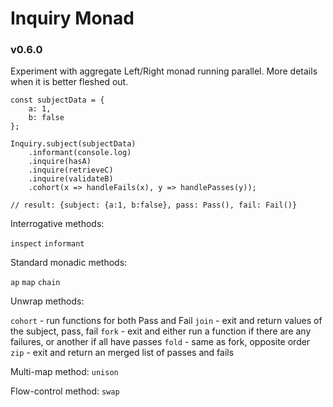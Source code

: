 # Inquiry Monad
### v0.6.0

Experiment with aggregate Left/Right monad running parallel. More details when it is better fleshed out.

```
const subjectData = {
    a: 1,
    b: false
};

Inquiry.subject(subjectData)
    .informant(console.log)
    .inquire(hasA)
    .inquire(retrieveC)
    .inquire(validateB)
    .cohort(x => handleFails(x), y => handlePasses(y));

// result: {subject: {a:1, b:false}, pass: Pass(), fail: Fail()}
```

Interrogative methods:

`inspect`
`informant`

Standard monadic methods:

`ap`
`map`
`chain`

Unwrap methods:

`cohort` - run functions for both Pass and Fail
`join` - exit and return values of the subject, pass, fail
`fork` - exit and either run a function if there are any failures, or another if all have passes
`fold` - same as fork, opposite order
`zip` - exit and return an merged list of passes and fails

Multi-map method:
`unison`

Flow-control method:
`swap`